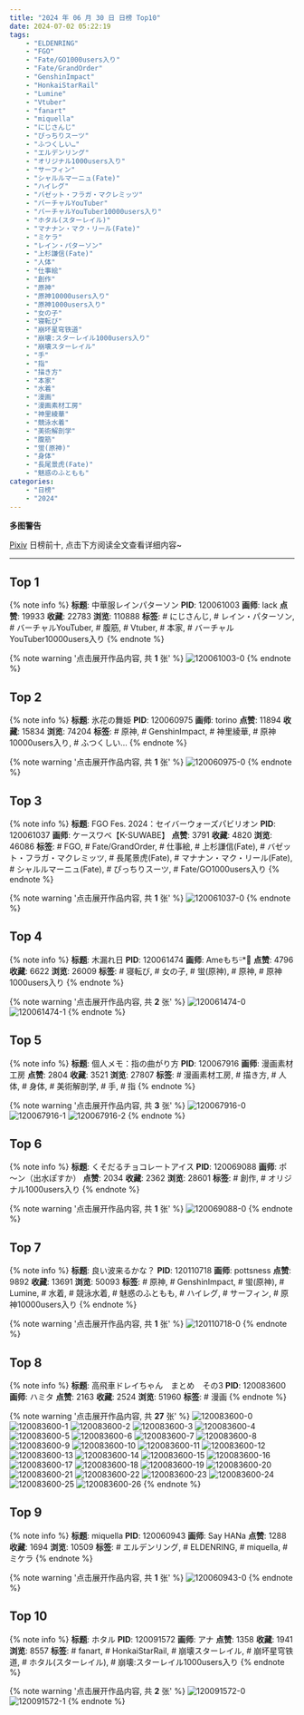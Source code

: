 ```yaml
---
title: "2024 年 06 月 30 日 日榜 Top10"
date: 2024-07-02 05:22:19
tags:
    - "ELDENRING"
    - "FGO"
    - "Fate/GO1000users入り"
    - "Fate/GrandOrder"
    - "GenshinImpact"
    - "HonkaiStarRail"
    - "Lumine"
    - "Vtuber"
    - "fanart"
    - "miquella"
    - "にじさんじ"
    - "ぴっちりスーツ"
    - "ふつくしい…"
    - "エルデンリング"
    - "オリジナル1000users入り"
    - "サーフィン"
    - "シャルルマーニュ(Fate)"
    - "ハイレグ"
    - "バゼット・フラガ・マクレミッツ"
    - "バーチャルYouTuber"
    - "バーチャルYouTuber10000users入り"
    - "ホタル(スターレイル)"
    - "マナナン・マク・リール(Fate)"
    - "ミケラ"
    - "レイン・パターソン"
    - "上杉謙信(Fate)"
    - "人体"
    - "仕事絵"
    - "創作"
    - "原神"
    - "原神10000users入り"
    - "原神1000users入り"
    - "女の子"
    - "寝転び"
    - "崩坏星穹铁道"
    - "崩壊:スターレイル1000users入り"
    - "崩壊スターレイル"
    - "手"
    - "指"
    - "描き方"
    - "本家"
    - "水着"
    - "漫画"
    - "漫画素材工房"
    - "神里綾華"
    - "競泳水着"
    - "美術解剖学"
    - "腹筋"
    - "蛍(原神)"
    - "身体"
    - "長尾景虎(Fate)"
    - "魅惑のふともも"
categories:
    - "日榜"
    - "2024"
---
```


<i class="fa fa-triangle-exclamation"></i>**多图警告**<i class="fa fa-triangle-exclamation"></i>

[Pixiv](https://www.pixiv.net/) 日榜前十, 点击下方阅读全文查看详细内容~

<!-- more -->

---

## Top 1

{% note info %}
**标题**: 中華服レインパターソン
**PID**: 120061003 **画师**: lack
**点赞**: 19933 **收藏**: 22783 **浏览**: 110888
**标签**: # にじさんじ, # レイン・パターソン, # バーチャルYouTuber, # 腹筋, # Vtuber, # 本家, # バーチャルYouTuber10000users入り
{% endnote %}

{% note warning '点击展开作品内容, 共 **1** 张' %}
![120061003-0](https://i.pixiv.re/img-original/img/2024/06/29/00/00/47/120061003_p0.png)
{% endnote %}

## Top 2

{% note info %}
**标题**: 氷花の舞姫
**PID**: 120060975 **画师**: torino
**点赞**: 11894 **收藏**: 15834 **浏览**: 74204
**标签**: # 原神, # GenshinImpact, # 神里綾華, # 原神10000users入り, # ふつくしい…
{% endnote %}

{% note warning '点击展开作品内容, 共 **1** 张' %}
![120060975-0](https://i.pixiv.re/img-original/img/2024/06/29/00/00/36/120060975_p0.jpg)
{% endnote %}

## Top 3

{% note info %}
**标题**: FGO Fes. 2024：セイバーウォーズパビリオン
**PID**: 120061037 **画师**: ケースワベ【K-SUWABE】
**点赞**: 3791 **收藏**: 4820 **浏览**: 46086
**标签**: # FGO, # Fate/GrandOrder, # 仕事絵, # 上杉謙信(Fate), # バゼット・フラガ・マクレミッツ, # 長尾景虎(Fate), # マナナン・マク・リール(Fate), # シャルルマーニュ(Fate), # ぴっちりスーツ, # Fate/GO1000users入り
{% endnote %}

{% note warning '点击展开作品内容, 共 **1** 张' %}
![120061037-0](https://i.pixiv.re/img-original/img/2024/06/29/00/01/02/120061037_p0.png)
{% endnote %}

## Top 4

{% note info %}
**标题**: 木漏れ日
**PID**: 120061474 **画师**: Ameもちᵕ̈*🍭
**点赞**: 4796 **收藏**: 6622 **浏览**: 26009
**标签**: # 寝転び, # 女の子, # 蛍(原神), # 原神, # 原神1000users入り
{% endnote %}

{% note warning '点击展开作品内容, 共 **2** 张' %}
![120061474-0](https://i.pixiv.re/img-original/img/2024/06/29/00/06/17/120061474_p0.jpg)
![120061474-1](https://i.pixiv.re/img-original/img/2024/06/29/00/06/17/120061474_p1.jpg)
{% endnote %}

## Top 5

{% note info %}
**标题**: 個人メモ：指の曲がり方
**PID**: 120067916 **画师**: 漫画素材工房
**点赞**: 2804 **收藏**: 3521 **浏览**: 27807
**标签**: # 漫画素材工房, # 描き方, # 人体, # 身体, # 美術解剖学, # 手, # 指
{% endnote %}

{% note warning '点击展开作品内容, 共 **3** 张' %}
![120067916-0](https://i.pixiv.re/img-original/img/2024/06/29/06/00/08/120067916_p0.jpg)
![120067916-1](https://i.pixiv.re/img-original/img/2024/06/29/06/00/08/120067916_p1.jpg)
![120067916-2](https://i.pixiv.re/img-original/img/2024/06/29/06/00/08/120067916_p2.jpg)
{% endnote %}

## Top 6

{% note info %}
**标题**: くそだるチョコレートアイス
**PID**: 120069088 **画师**: ポ～ン（出水ぽすか）
**点赞**: 2034 **收藏**: 2362 **浏览**: 28601
**标签**: # 創作, # オリジナル1000users入り
{% endnote %}

{% note warning '点击展开作品内容, 共 **1** 张' %}
![120069088-0](https://i.pixiv.re/img-original/img/2024/06/29/07/30/01/120069088_p0.jpg)
{% endnote %}

## Top 7

{% note info %}
**标题**: 良い波来るかな？
**PID**: 120110718 **画师**: pottsness
**点赞**: 9892 **收藏**: 13691 **浏览**: 50093
**标签**: # 原神, # GenshinImpact, # 蛍(原神), # Lumine, # 水着, # 競泳水着, # 魅惑のふともも, # ハイレグ, # サーフィン, # 原神10000users入り
{% endnote %}

{% note warning '点击展开作品内容, 共 **1** 张' %}
![120110718-0](https://i.pixiv.re/img-original/img/2024/06/30/14/00/01/120110718_p0.jpg)
{% endnote %}

## Top 8

{% note info %}
**标题**: 高飛車ドレイちゃん　まとめ　その3
**PID**: 120083600 **画师**: ハミタ
**点赞**: 2163 **收藏**: 2524 **浏览**: 51960
**标签**: # 漫画
{% endnote %}

{% note warning '点击展开作品内容, 共 **27** 张' %}
![120083600-0](https://i.pixiv.re/img-original/img/2024/06/29/18/59/09/120083600_p0.png)
![120083600-1](https://i.pixiv.re/img-original/img/2024/06/29/18/59/09/120083600_p1.png)
![120083600-2](https://i.pixiv.re/img-original/img/2024/06/29/18/59/09/120083600_p2.png)
![120083600-3](https://i.pixiv.re/img-original/img/2024/06/29/18/59/09/120083600_p3.png)
![120083600-4](https://i.pixiv.re/img-original/img/2024/06/29/18/59/09/120083600_p4.png)
![120083600-5](https://i.pixiv.re/img-original/img/2024/06/29/18/59/09/120083600_p5.png)
![120083600-6](https://i.pixiv.re/img-original/img/2024/06/29/18/59/09/120083600_p6.png)
![120083600-7](https://i.pixiv.re/img-original/img/2024/06/29/18/59/09/120083600_p7.png)
![120083600-8](https://i.pixiv.re/img-original/img/2024/06/29/18/59/09/120083600_p8.png)
![120083600-9](https://i.pixiv.re/img-original/img/2024/06/29/18/59/09/120083600_p9.png)
![120083600-10](https://i.pixiv.re/img-original/img/2024/06/29/18/59/09/120083600_p10.png)
![120083600-11](https://i.pixiv.re/img-original/img/2024/06/29/18/59/09/120083600_p11.png)
![120083600-12](https://i.pixiv.re/img-original/img/2024/06/29/18/59/09/120083600_p12.png)
![120083600-13](https://i.pixiv.re/img-original/img/2024/06/29/18/59/09/120083600_p13.png)
![120083600-14](https://i.pixiv.re/img-original/img/2024/06/29/18/59/09/120083600_p14.png)
![120083600-15](https://i.pixiv.re/img-original/img/2024/06/29/18/59/09/120083600_p15.png)
![120083600-16](https://i.pixiv.re/img-original/img/2024/06/29/18/59/09/120083600_p16.png)
![120083600-17](https://i.pixiv.re/img-original/img/2024/06/29/18/59/09/120083600_p17.png)
![120083600-18](https://i.pixiv.re/img-original/img/2024/06/29/18/59/09/120083600_p18.png)
![120083600-19](https://i.pixiv.re/img-original/img/2024/06/29/18/59/09/120083600_p19.png)
![120083600-20](https://i.pixiv.re/img-original/img/2024/06/29/18/59/09/120083600_p20.png)
![120083600-21](https://i.pixiv.re/img-original/img/2024/06/29/18/59/09/120083600_p21.png)
![120083600-22](https://i.pixiv.re/img-original/img/2024/06/29/18/59/09/120083600_p22.png)
![120083600-23](https://i.pixiv.re/img-original/img/2024/06/29/18/59/09/120083600_p23.png)
![120083600-24](https://i.pixiv.re/img-original/img/2024/06/29/18/59/09/120083600_p24.png)
![120083600-25](https://i.pixiv.re/img-original/img/2024/06/29/18/59/09/120083600_p25.png)
![120083600-26](https://i.pixiv.re/img-original/img/2024/06/29/18/59/09/120083600_p26.png)
{% endnote %}

## Top 9

{% note info %}
**标题**: miquella
**PID**: 120060943 **画师**: Say HANa
**点赞**: 1288 **收藏**: 1694 **浏览**: 10509
**标签**: # エルデンリング, # ELDENRING, # miquella, # ミケラ
{% endnote %}

{% note warning '点击展开作品内容, 共 **1** 张' %}
![120060943-0](https://i.pixiv.re/img-original/img/2024/06/29/00/00/26/120060943_p0.png)
{% endnote %}

## Top 10

{% note info %}
**标题**: ホタル
**PID**: 120091572 **画师**: アナ
**点赞**: 1358 **收藏**: 1941 **浏览**: 8557
**标签**: # fanart, # HonkaiStarRail, # 崩壊スターレイル, # 崩坏星穹铁道, # ホタル(スターレイル), # 崩壊:スターレイル1000users入り
{% endnote %}

{% note warning '点击展开作品内容, 共 **2** 张' %}
![120091572-0](https://i.pixiv.re/img-original/img/2024/06/29/22/47/25/120091572_p0.png)
![120091572-1](https://i.pixiv.re/img-original/img/2024/06/29/22/47/25/120091572_p1.png)
{% endnote %}
